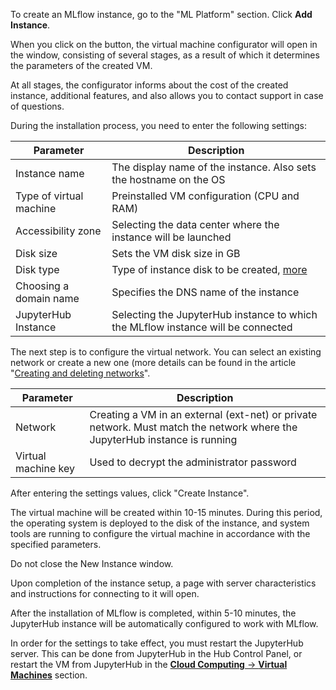 To create an MLflow instance, go to the "ML Platform" section. Click **Add Instance**.

When you click on the button, the virtual machine configurator will open in the window, consisting of several stages, as a result of which it determines the parameters of the created VM.

At all stages, the configurator informs about the cost of the created instance, additional features, and also allows you to contact support in case of questions.

During the installation process, you need to enter the following settings:

| Parameter | Description |
| --- | --- |
| Instance name | The display name of the instance. Also sets the hostname on the OS |
| Type of virtual machine | Preinstalled VM configuration (CPU and RAM) |
| Accessibility zone | Selecting the data center where the instance will be launched |
| Disk size | Sets the VM disk size in GB |
| Disk type | Type of instance disk to be created, [more](/en/base/iaas/concepts/volume-sla) |
| Choosing a domain name | Specifies the DNS name of the instance |
| JupyterHub Instance | Selecting the JupyterHub instance to which the MLflow instance will be connected |

The next step is to configure the virtual network. You can select an existing network or create a new one (more details can be found in the article "[Creating and deleting networks](/en/networks/vnet/networks/create-net)".

| Parameter | Description |
| --- | --- |
| Network | Creating a VM in an external (ext-net) or private network. Must match the network where the JupyterHub instance is running |
| Virtual machine key | Used to decrypt the administrator password |

After entering the settings values, click "Create Instance".

The virtual machine will be created within 10-15 minutes. During this period, the operating system is deployed to the disk of the instance, and system tools are running to configure the virtual machine in accordance with the specified parameters.

<warn>

Do not close the New Instance window.

Upon completion of the instance setup, a page with server characteristics and instructions for connecting to it will open.

After the installation of MLflow is completed, within 5-10 minutes, the JupyterHub instance will be automatically configured to work with MLflow.

In order for the settings to take effect, you must restart the JupyterHub server. This can be done from JupyterHub in the Hub Control Panel, or restart the VM from JupyterHub in the [**Cloud Computing** -> **Virtual Machines**](/en/base/iaas/vm-start/manage-vm/vm-state) section.

</warn>

